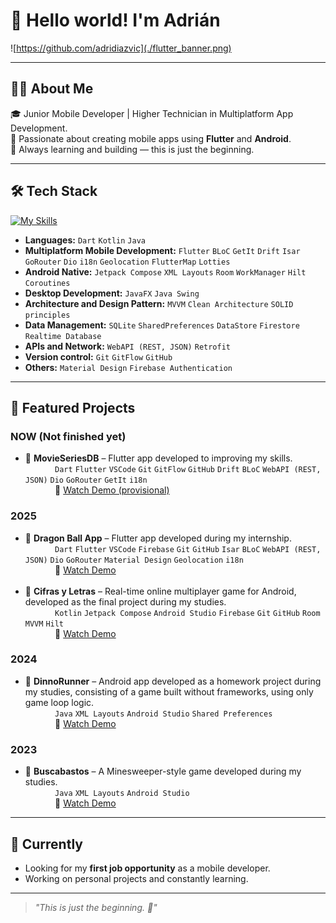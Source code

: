 
<!--
**adridiazvic/adridiazvic** is a ✨ _special_ ✨ repository because its `README.md` (this file) appears on your GitHub profile.

Here are some ideas to get you started:

- 🔭 I’m currently working on ...
- 🌱 I’m currently learning ...
- 👯 I’m looking to collaborate on ...
- 🤔 I’m looking for help with ...
- 💬 Ask me about ...
- 📫 How to reach me: ...
- 😄 Pronouns: ...
- ⚡ Fun fact: ...
-->

# 👋 Hello world! I'm Adrián

![https://github.com/adridiazvic](./flutter_banner.png)

---

## 👨‍💻 About Me

🎓 Junior Mobile Developer | Higher Technician in Multiplatform App Development.  
📱 Passionate about creating mobile apps using **Flutter** and **Android**.  
🚀 Always learning and building — this is just the beginning.

---

## 🛠 Tech Stack

[![My Skills](https://skillicons.dev/icons?i=dart,flutter,kotlin,java,firebase,git,github,vscode,androidstudio)](https://skillicons.dev)

- **Languages:** ```Dart``` ```Kotlin``` ```Java```
- **Multiplatform Mobile Development:** ```Flutter``` ```BLoC``` ```GetIt``` ```Drift``` ```Isar``` ```GoRouter``` ```Dio``` ```i18n``` ```Geolocation``` ```FlutterMap``` ```Lotties```
- **Android Native:** ```Jetpack Compose``` ```XML Layouts``` ```Room``` ```WorkManager``` ```Hilt``` ```Coroutines```
- **Desktop Development:** ```JavaFX``` ```Java Swing```
- **Architecture and Design Pattern:** ```MVVM``` ```Clean Architecture``` ```SOLID principles```
- **Data Management:** ```SQLite``` ```SharedPreferences``` ```DataStore``` ```Firestore``` ```Realtime Database```
- **APIs and Network:** ```WebAPI (REST, JSON)``` ```Retrofit```
- **Version control:** ```Git``` ```GitFlow``` ```GitHub```
- **Others:** ```Material Design``` ```Firebase Authentication```



---

## 📱 Featured Projects

### NOW (Not finished yet)

- 🔹 **MovieSeriesDB** – Flutter app developed to improving my skills.
        </br>
        &nbsp;&nbsp;&nbsp;&nbsp;&nbsp;&nbsp;&nbsp;&nbsp;&nbsp;&nbsp;&nbsp;&nbsp;```Dart``` ```Flutter``` ```VSCode``` ```Git``` ```GitFlow``` ```GitHub``` ```Drift``` ```BLoC``` ```WebAPI (REST, JSON)``` ```Dio```  ```GoRouter``` ```GetIt``` ```i18n```
        </br>
        &nbsp;&nbsp;&nbsp;&nbsp;&nbsp;&nbsp;&nbsp;&nbsp;&nbsp;&nbsp;&nbsp;&nbsp;🔗 [Watch Demo (provisional)](https://drive.google.com/file/d/1McsA9mkZJ3I0LLqcI-RwOx4hQBlKkUns/view?usp=sharing) </br>

### 2025

- 🔹 **Dragon Ball App** – Flutter app developed during my internship.
        </br>
        &nbsp;&nbsp;&nbsp;&nbsp;&nbsp;&nbsp;&nbsp;&nbsp;&nbsp;&nbsp;&nbsp;&nbsp;```Dart``` ```Flutter``` ```VSCode``` ```Firebase``` ```Git``` ```GitHub``` ```Isar``` ```BLoC``` ```WebAPI (REST, JSON)``` ```Dio```  ```GoRouter``` ```Material Design``` ```Geolocation``` ```i18n```
        </br>
        &nbsp;&nbsp;&nbsp;&nbsp;&nbsp;&nbsp;&nbsp;&nbsp;&nbsp;&nbsp;&nbsp;&nbsp;🔗 [Watch Demo](https://drive.google.com/file/d/1Hm3WpXAb528t3gKmUGe3e71QXHgjnG0g/view?usp=sharing) </br>
  </br>
- 🔹 **Cifras y Letras** – Real-time online multiplayer game for Android, developed as the final project during my studies.
        </br>
        &nbsp;&nbsp;&nbsp;&nbsp;&nbsp;&nbsp;&nbsp;&nbsp;&nbsp;&nbsp;&nbsp;&nbsp;```Kotlin``` ```Jetpack Compose``` ```Android Studio``` ```Firebase``` ```Git``` ```GitHub``` ```Room``` ```MVVM``` ```Hilt```
        </br>
        &nbsp;&nbsp;&nbsp;&nbsp;&nbsp;&nbsp;&nbsp;&nbsp;&nbsp;&nbsp;&nbsp;&nbsp;🔗 [Watch Demo](https://drive.google.com/file/d/1JP-cXMV2ujLgIeeokn2Jr3GyyEDVMp59/view?usp=sharing) </br>

### 2024

- 🔹 **DinnoRunner** – Android app developed as a homework project during my studies, consisting of a game built without frameworks, using only game loop logic.
        </br>
        &nbsp;&nbsp;&nbsp;&nbsp;&nbsp;&nbsp;&nbsp;&nbsp;&nbsp;&nbsp;&nbsp;&nbsp;```Java``` ```XML Layouts``` ```Android Studio``` ```Shared Preferences```
        </br>
        &nbsp;&nbsp;&nbsp;&nbsp;&nbsp;&nbsp;&nbsp;&nbsp;&nbsp;&nbsp;&nbsp;&nbsp;🔗 [Watch Demo](https://drive.google.com/file/d/1MfnuvHhR6hCHY2_n0ikL4dTBWNF_A670/view?usp=sharing) </br>

### 2023

- 🔹 **Buscabastos** – A Minesweeper-style game developed during my studies.
        </br>
        &nbsp;&nbsp;&nbsp;&nbsp;&nbsp;&nbsp;&nbsp;&nbsp;&nbsp;&nbsp;&nbsp;&nbsp;```Java``` ```XML Layouts``` ```Android Studio```
        </br>
        &nbsp;&nbsp;&nbsp;&nbsp;&nbsp;&nbsp;&nbsp;&nbsp;&nbsp;&nbsp;&nbsp;&nbsp;🔗 [Watch Demo](https://drive.google.com/file/d/1ys48ns6VwK_aVwYwJ-k0VoZfsCW0ZuO2/view?usp=sharing) </br>

---

## 🌱 Currently

- Looking for my **first job opportunity** as a mobile developer.  
- Working on personal projects and constantly learning.

---

> *"This is just the beginning. 🚀"*
